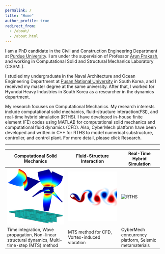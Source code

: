 ```yaml
---
permalink: /
title: "Home"
author_profile: true
redirect_from: 
  - /about/
  - /about.html
---
```


I am a PhD candidate in the Civil and Construction Engineering Department at [Purdue University](https://www.purdue.edu/). I am under the supervision of Professor [Arun Prakash](https://engineering.purdue.edu/~aprakas/index.htm), and working in Computational Solid and Structural Mechanics Laboratory (CSSML).

I studied my undergraduate in the Naval Architecture and Ocean Engineering Department at [Pusan National University](https://www.pusan.ac.kr/eng/Main.do) in South Korea, and I received my master degree at the same university. After that, I worked for Hyundai Heavy Industries in South Korea as a researcher in the dynamics department. 

My research focuses on Computational Mechanics. My research interests include computational solid mechanics, fluid-structure interaction(FSI), and real-time hybrid simulation (RTHS). I have developed in-house finite element (FE) codes using MATLAB for computational solid mechanics and computational fluid dynamics (CFD). Also, CyberMech platform have been developed and written in C++ for RTHS to model numerical substructure, controller, and control plant.  For more detail, please click Research.

------

| Computational Solid Mechanics    | Fluid-Structure Interaction    |  Real-Time Hybrid Simulation |                                                                                                                                                  
| ---           | ---           |         --- |                                                                                                                                          
| ![CSM](/image_sk/CSM.jpg) | ![FSI](/image_sk/FSI_figure.jpg) | ![RTHS](/image_sk/RTHS.meta2.jpg)  |
| Time integration, Wave propagation, Non-linear structural dynamics, Multi-time-step (MTS) method | MTS method for CFD, Vortex-induced vibration | CyberMech concurrency platform, Seismic metamaterials   |
